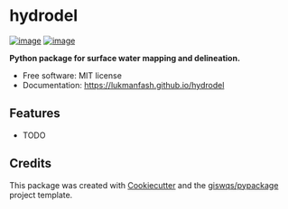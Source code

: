 # hydrodel


[![image](https://img.shields.io/pypi/v/hydrodel.svg)](https://pypi.python.org/pypi/hydrodel)
[![image](https://img.shields.io/conda/vn/conda-forge/hydrodel.svg)](https://anaconda.org/conda-forge/hydrodel)


**Python package for surface water mapping and delineation.**


-   Free software: MIT license
-   Documentation: https://lukmanfash.github.io/hydrodel
    

## Features

-   TODO

## Credits

This package was created with [Cookiecutter](https://github.com/cookiecutter/cookiecutter) and the [giswqs/pypackage](https://github.com/giswqs/pypackage) project template.
